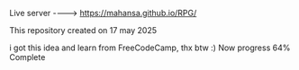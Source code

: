Live server ----> https://mahansa.github.io/RPG/

This repository created on 17 may 2025

i got this idea and learn from FreeCodeCamp, thx btw :)
Now progress 64% Complete
